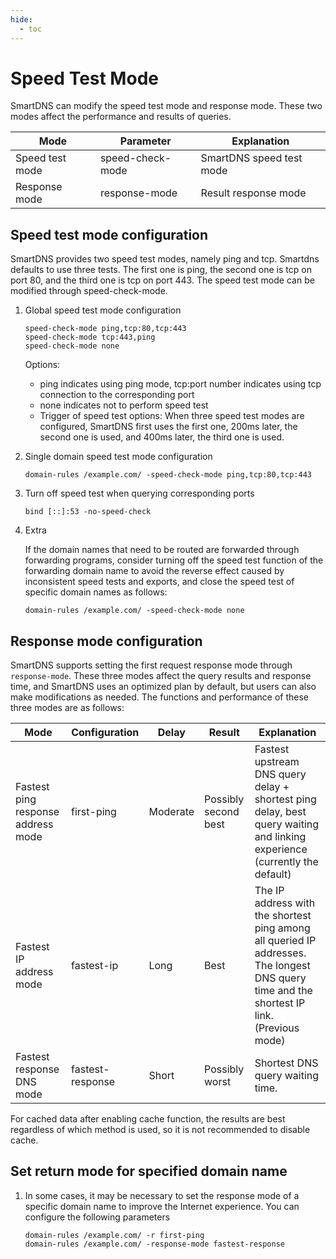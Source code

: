 ```yaml
---
hide:
  - toc
---
```


# Speed Test Mode

SmartDNS can modify the speed test mode and response mode. These two modes affect the performance and results of queries.

| Mode | Parameter | Explanation |
| --- | --- | ---
| Speed test mode | speed-check-mode | SmartDNS speed test mode
| Response mode | response-mode | Result response mode |

## Speed test mode configuration

SmartDNS provides two speed test modes, namely ping and tcp. Smartdns defaults to use three tests. The first one is ping, the second one is tcp on port 80, and the third one is tcp on port 443. The speed test mode can be modified through speed-check-mode.

1. Global speed test mode configuration

    ```shell
    speed-check-mode ping,tcp:80,tcp:443
    speed-check-mode tcp:443,ping
    speed-check-mode none
    ```

    Options:

    * ping indicates using ping mode, tcp:port number indicates using tcp connection to the corresponding port
    * none indicates not to perform speed test
    * Trigger of speed test options: When three speed test modes are configured, SmartDNS first uses the first one, 200ms later, the second one is used, and 400ms later, the third one is used.

1. Single domain speed test mode configuration

    ```shell
    domain-rules /example.com/ -speed-check-mode ping,tcp:80,tcp:443
    ```

1. Turn off speed test when querying corresponding ports

    ```shell
    bind [::]:53 -no-speed-check
    ```

1. Extra

    If the domain names that need to be routed are forwarded through forwarding programs, consider turning off the speed test function of the forwarding domain name to avoid the reverse effect caused by inconsistent speed tests and exports, and close the speed test of specific domain names as follows:

    ```shell
    domain-rules /example.com/ -speed-check-mode none
    ```

## Response mode configuration

SmartDNS supports setting the first request response mode through `response-mode`. These three modes affect the query results and response time, and SmartDNS uses an optimized plan by default, but users can also make modifications as needed. The functions and performance of these three modes are as follows:

| Mode | Configuration | Delay | Result | Explanation |
| --- | --- | --- | --- | ---
| Fastest ping response address mode | first-ping | Moderate | Possibly second best | Fastest upstream DNS query delay + shortest ping delay, best query waiting and linking experience (currently the default)
| Fastest IP address mode | fastest-ip | Long | Best | The IP address with the shortest ping among all queried IP addresses. The longest DNS query time and the shortest IP link. (Previous mode)
| Fastest response DNS mode | fastest-response | Short | Possibly worst | Shortest DNS query waiting time.

For cached data after enabling cache function, the results are best regardless of which method is used, so it is not recommended to disable cache.

## Set return mode for specified domain name

1. In some cases, it may be necessary to set the response mode of a specific domain name to improve the Internet experience. You can configure the following parameters

    ```shell
    domain-rules /example.com/ -r first-ping
    domain-rules /example.com/ -response-mode fastest-response
    ```
